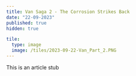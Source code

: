```yaml
---
title: Van Saga 2 - The Corrosion Strikes Back
date: "22-09-2023"
published: true
hidden: true

tile:
  type: image
  image: /tiles/2023-09-22-Van_Part_2.PNG
---
```


<script>
    import { Gallery } from "@bojit/svelte-components/widgets";

    let tiles = [

    ];
</script>

This is an article stub
